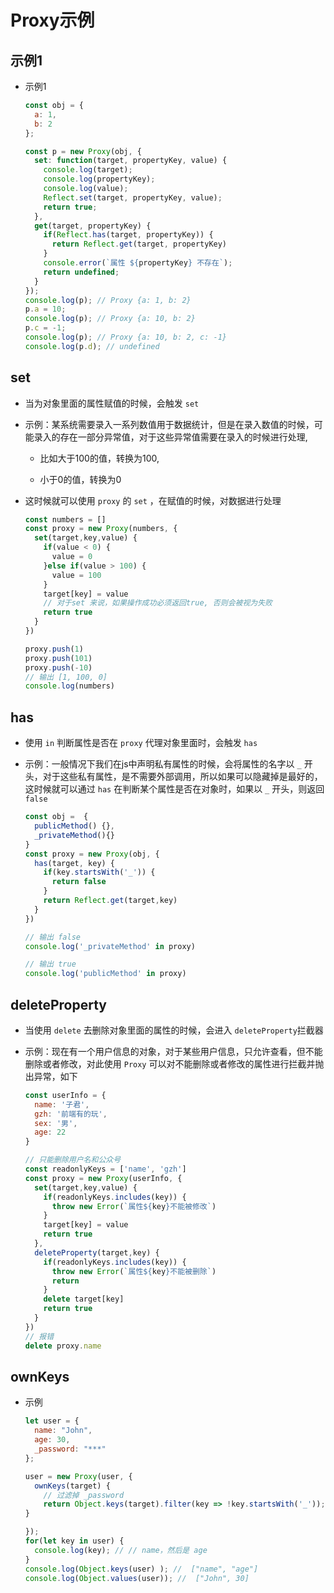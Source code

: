 # Proxy示例

## 示例1

+ 示例1

  ```js
  const obj = {
    a: 1,
    b: 2
  };

  const p = new Proxy(obj, {
    set: function(target, propertyKey, value) {
      console.log(target);
      console.log(propertyKey);
      console.log(value);
      Reflect.set(target, propertyKey, value);
      return true;
    },
    get(target, propertyKey) {
      if(Reflect.has(target, propertyKey)) {
        return Reflect.get(target, propertyKey)
      }
      console.error(`属性 ${propertyKey} 不存在`);
      return undefined;
    }
  });
  console.log(p); // Proxy {a: 1, b: 2}
  p.a = 10;
  console.log(p); // Proxy {a: 10, b: 2}
  p.c = -1;
  console.log(p); // Proxy {a: 10, b: 2, c: -1}
  console.log(p.d); // undefined
  ```

## set

+ 当为对象里面的属性赋值的时候，会触发 `set`

+ 示例：某系统需要录入一系列数值用于数据统计，但是在录入数值的时候，可能录入的存在一部分异常值，对于这些异常值需要在录入的时候进行处理,&#x20;

  + 比如大于100的值，转换为100,&#x20;

  + 小于0的值，转换为0

+ 这时候就可以使用 `proxy` 的 `set` ，在赋值的时候，对数据进行处理

  ```js
  const numbers = []
  const proxy = new Proxy(numbers, {
    set(target,key,value) {
      if(value < 0) {
        value = 0
      }else if(value > 100) {
        value = 100
      }
      target[key] = value
      // 对于set 来说，如果操作成功必须返回true, 否则会被视为失败
      return true
    }
  })

  proxy.push(1)
  proxy.push(101)
  proxy.push(-10)
  // 输出 [1, 100, 0]
  console.log(numbers)
  ```

## has

+ 使用 `in` 判断属性是否在 `proxy` 代理对象里面时，会触发 `has`

+ 示例：一般情况下我们在js中声明私有属性的时候，会将属性的名字以 `_` 开头，对于这些私有属性，是不需要外部调用，所以如果可以隐藏掉是最好的，这时候就可以通过 `has` 在判断某个属性是否在对象时，如果以 `_` 开头，则返回 `false`

  ```js
  const obj =  {
    publicMethod() {},
    _privateMethod(){}
  }
  const proxy = new Proxy(obj, {
    has(target, key) {
      if(key.startsWith('_')) {
        return false
      }
      return Reflect.get(target,key)
    }
  })

  // 输出 false
  console.log('_privateMethod' in proxy)

  // 输出 true
  console.log('publicMethod' in proxy)
  ```

## deleteProperty

+ 当使用 `delete` 去删除对象里面的属性的时候，会进入 `deleteProperty`拦截器

+ 示例：现在有一个用户信息的对象，对于某些用户信息，只允许查看，但不能删除或者修改，对此使用 `Proxy` 可以对不能删除或者修改的属性进行拦截并抛出异常，如下

  ```js
  const userInfo = {
    name: '子君',
    gzh: '前端有的玩',
    sex: '男',
    age: 22
  }

  // 只能删除用户名和公众号
  const readonlyKeys = ['name', 'gzh']
  const proxy = new Proxy(userInfo, {
    set(target,key,value) {
      if(readonlyKeys.includes(key)) {
        throw new Error(`属性${key}不能被修改`)
      }
      target[key] = value
      return true
    },
    deleteProperty(target,key) {
      if(readonlyKeys.includes(key)) {
        throw new Error(`属性${key}不能被删除`)
        return
      }
      delete target[key]
      return true
    }
  })
  // 报错
  delete proxy.name
  ```

## ownKeys

+ 示例

  ```js
  let user = {
    name: "John",
    age: 30,
    _password: "***"
  };

  user = new Proxy(user, {
    ownKeys(target) {
      // 过滤掉 _password
      return Object.keys(target).filter(key => !key.startsWith('_'));
  }

  });
  for(let key in user) {
    console.log(key); // // name，然后是 age
  }
  console.log(Object.keys(user) ); //  ["name", "age"]
  console.log(Object.values(user)); //  ["John", 30]
  ```
